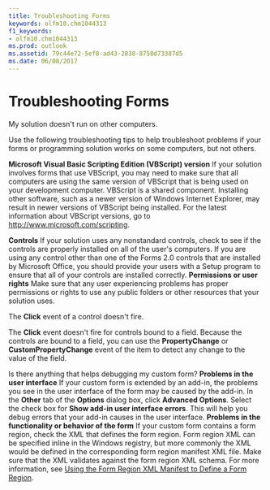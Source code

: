 ```yaml
---
title: Troubleshooting Forms
keywords: olfm10.chm1044313
f1_keywords:
- olfm10.chm1044313
ms.prod: outlook
ms.assetid: 79c44e72-5ef8-ad43-2838-8750d73387d5
ms.date: 06/08/2017
---
```



# Troubleshooting Forms

My solution doesn't run on other computers.

Use the following troubleshooting tips to help troubleshoot problems if your forms or programming solution works on some computers, but not others.

 **Microsoft Visual Basic Scripting Edition (VBScript) version** If your solution involves forms that use VBScript, you may need to make sure that all computers are using the same version of VBScript that is being used on your development computer. VBScript is a shared component. Installing other software, such as a newer version of Windows Internet Explorer, may result in newer versions of VBScript being installed. For the latest information about VBScript versions, go to http://www.microsoft.com/scripting.

 **Controls** If your solution uses any nonstandard controls, check to see if the controls are properly installed on all of the user's computers. If you are using any control other than one of the Forms 2.0 controls that are installed by Microsoft Office, you should provide your users with a Setup program to ensure that all of your controls are installed correctly.
 **Permissions or user rights** Make sure that any user experiencing problems has proper permissions or rights to use any public folders or other resources that your solution uses.
 
The **Click** event of a control doesn't fire.

The **Click** event doesn't fire for controls bound to a field. Because the controls are bound to a field, you can use the **PropertyChange** or **CustomPropertyChange** event of the item to detect any change to the value of the field.

Is there anything that helps debugging my custom form?
 **Problems in the user interface** If your custom form is extended by an add-in, the problems you see in the user interface of the form may be caused by the add-in. In the **Other** tab of the **Options** dialog box, click **Advanced Options**. Select the check box for **Show add-in user interface errors**. This will help you debug errors that your add-in causes in the user interface.
 **Problems in the functionality or behavior of the form** If your custom form contains a form region, check the XML that defines the form region. Form region XML can be specified inline in the Windows registry, but more commonly the XML would be defined in the corresponding form region manifest XML file. Make sure that the XML validates against the form region XML schema. For more information, see [Using the Form Region XML Manifest to Define a Form Region](using-the-form-region-xml-manifest-to-define-a-form-region.md).

